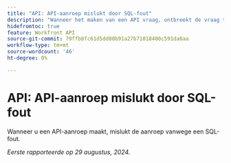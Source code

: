 ```yaml
---
title: "API: API-aanroep mislukt door SQL-fout"
description: "Wanneer het maken van een API vraag, ontbreekt de vraag toe te schrijven aan een SQL fout."
hidefromtoc: true
feature: Workfront API
source-git-commit: 79ffb8fc61d5dd80b91a27b71018400c591da6aa
workflow-type: tm+mt
source-wordcount: '46'
ht-degree: 0%

---
```


# API: API-aanroep mislukt door SQL-fout

Wanneer u een API-aanroep maakt, mislukt de aanroep vanwege een SQL-fout.

_Eerste rapporteerde op 29 augustus, 2024._

